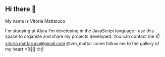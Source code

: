 ## Hi there 👋

 My name is Vitória Mattaruco 

I'm studying at Alura
I'm developing in the JavaScript language
I use this space to organize and share my projects developed.
You can contact me 📫
vitoria.mattaruco@gmail.com
@vm_mattar 
come follow me to the gallery of my heart <3🫶🏻 🤓☝️

